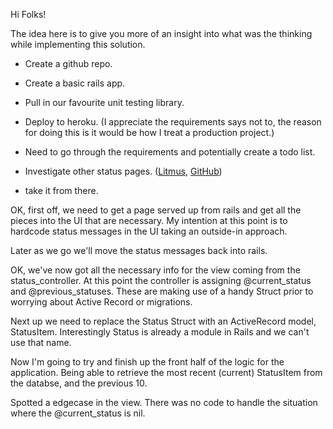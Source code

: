 Hi Folks!

The idea here is to give you more of an insight into what was the thinking while implementing this solution.

- Create a github repo.
- Create a basic rails app.
- Pull in our favourite unit testing library.
- Deploy to heroku. (I appreciate the requirements says not to, the reason for doing this is it would be how I treat a production project.)
- Need to go through the requirements and potentially create a todo list.
- Investigate other status pages. ([Litmus](https://status.litmus.com/), [GitHub](https://status.github.com/))

- take it from there.


OK, first off, we need to get a page served up from rails and get all the pieces into the UI that are necessary.
My intention at this point is to hardcode status messages in the UI taking an outside-in approach.

Later as we go we'll move the status messages back into rails.


OK, we've now got all the necessary info for the view coming from the status_controller. At this point the controller is assigning @current_status and @previous_statuses. These are making use of a handy Struct prior to worrying about Active Record or migrations.


Next up we need to replace the Status Struct with an ActiveRecord model, StatusItem.
Interestingly Status is already a module in Rails and we can't use that name.

Now I'm going to try and finish up the front half of the logic for the application.
Being able to retrieve the most recent (current) StatusItem from the databse, and the previous 10.


Spotted a edgecase in the view. There was no code to handle the situation where the @current_status is nil.
